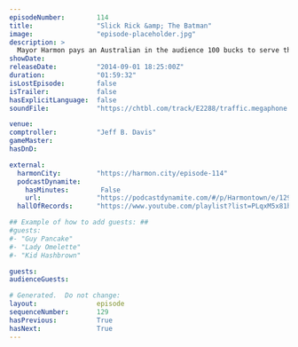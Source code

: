 ```yaml
---
episodeNumber:        114
title:                "Slick Rick &amp; The Batman"
image:                "episode-placeholder.jpg"
description: >
  Mayor Harmon pays an Australian in the audience 100 bucks to serve them cups of ice. We get to the bottom of Schrabbing with Internet Trolling Sensation Rob Schrab and later, Rob provides all sound effects for D&D.
showDate:             
releaseDate:          "2014-09-01 18:25:00Z"
duration:             "01:59:32"
isLostEpisode:        false
isTrailer:            false
hasExplicitLanguage:  false
soundFile:            "https://chtbl.com/track/E2288/traffic.megaphone.fm/STA8358410382.mp3?updated=1556734794"

venue:                
comptroller:          "Jeff B. Davis"
gameMaster:           
hasDnD:               

external:
  harmonCity:         "https://harmon.city/episode-114"
  podcastDynamite:
    hasMinutes:        False
    url:              "https://podcastdynamite.com/#/p/Harmontown/e/129/114"
  hallOfRecords:      "https://www.youtube.com/playlist?list=PLqxM5x81hNObWOffcHOKO-GEArWuSfhA-"

## Example of how to add guests: ##
#guests:
#- "Guy Pancake"
#- "Lady Omelette"
#- "Kid Hashbrown"

guests:
audienceGuests:

# Generated.  Do not change:
layout:               episode
sequenceNumber:       129
hasPrevious:          True
hasNext:              True
---
```


<!-- The episode description will be rendered here -->
<!-- Add your content below here -->


